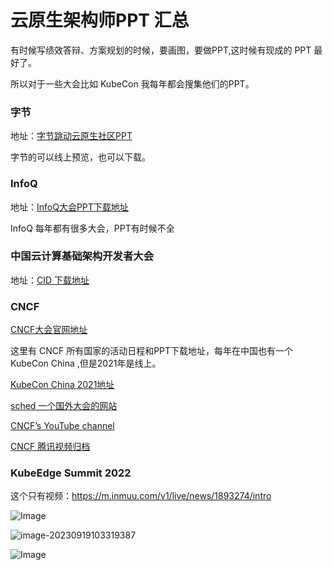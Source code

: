 # 云原生架构师PPT 汇总


有时候写绩效答辩、方案规划的时候，要画图，要做PPT,这时候有现成的 PPT 最好了。

所以对于一些大会比如 KubeCon 我每年都会搜集他们的PPT。

### 字节

地址：[字节跳动云原生社区PPT](https://developer.volcengine.com/resource)

字节的可以线上预览，也可以下载。

### InfoQ

地址：[InfoQ大会PPT下载地址](https://www.infoq.cn/archives)

InfoQ 每年都有很多大会，PPT有时候不全

### 中国云计算基础架构开发者大会

地址：[CID 下载地址](https://github.com/chinacid/cid_slides)

### CNCF 

[CNCF大会官网地址](https://events.linuxfoundation.org/about/calendar/archive/?_sft_lfevent-category=kubecon-and-other-cncf-events&_gl=1*jg27wb*_ga*MTk3NzU2OTEzMy4xNjU4NDc2NzY1*_ga_VWZ4V8CGRF*MTY1OTM0NzI1NC4yLjEuMTY1OTM0NzQ1Ni4w)

这里有 CNCF 所有国家的活动日程和PPT下载地址，每年在中国也有一个 KubeCon China ,但是2021年是线上。

[KubeCon China 2021地址](https://kccncosschn21.sched.com/)



[sched 一个国外大会的网站](https://sched.com/directory)

[CNCF’s YouTube channel](https://www.youtube.com/c/cloudnativefdn)

[CNCF 腾讯视频归档](https://v.qq.com/s/videoplus/508102034)



### KubeEdge Summit 2022

这个只有视频：https://m.inmuu.com/v1/live/news/1893274/intro



![Image](https://zhuyaguang-1308110266.cos.ap-shanghai.myqcloud.com/img/F2Bvjp3aQAA-qtm.png)







![image-20230919103319387](https://zhuyaguang-1308110266.cos.ap-shanghai.myqcloud.com/img/image-20230919103319387.png)



![Image](https://zhuyaguang-1308110266.cos.ap-shanghai.myqcloud.com/img/F6jt12QXoAAW4me.jpeg)

